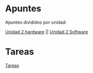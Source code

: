 # Apuntes 

Apuntes divididos por unidad:  

[Unidad 2 hardware](UD2/Readme.md) || [Unidad 2 Software](UD2_Soft/Readme.md)

# Tareas
[Tareas](Tareas/Readme.md)